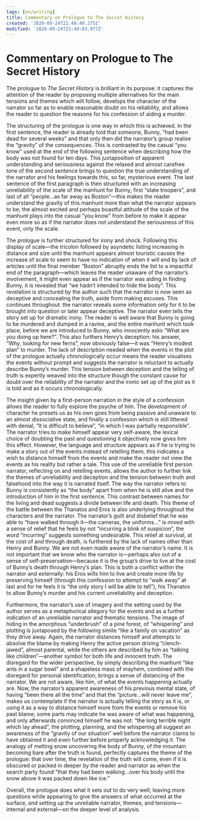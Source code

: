 ```yaml
---
tags: [en/writing]
title: Commentary on Prologue to The Secret History
created: '2020-09-24T21:48:40.275Z'
modified: '2020-09-24T21:49:03.977Z'
---
```


# Commentary on Prologue to The Secret History
The prologue to *The Secret History* is brilliant in its purpose: it captures the attention of the reader by proposing multiple alternatives for the main tensions and themes which will follow, develops the character of the narrator so far as to enable reasonable doubt on his reliability, and allows the reader to question the reasons for his confession of aiding a murder.

The structuring of the prologue is one way in which this is achieved. In the first sentence, the reader is already told that someone, Bunny, “had been dead for several weeks” and that only then did the narrator’s group realise the “gravity” of the consequences. This is contrasted by the casual “you know” used at the end of the following sentence when describing how the body was not found for ten days. This juxtaposition of apparent understanding and seriousness against the relaxed and almost carefree tone of the second sentence brings to question the true understanding of the narrator and his feelings towards this, so far, mysterious event. The last sentence of the first paragraph is then structured with an increasing unreliability of the scale of the manhunt for Bunny, first “state troopers”, and last of all “people…as far away as Boston”—this makes the reader understand the gravity of this manhunt more than what the narrator appears to be; the almost excited and perhaps boastful attitude of the scale of the manhunt plays into the casual “you know” from before to make it appear even more so as if the narrator does not understand the seriousness of this event, only the scale.

The prologue is further structured for irony and shock. Following this display of scale—the tricolon followed by asyndetic listing increasing in distance and size until the manhunt appears almost touristic causes the increase of scale to seem to have no indication of when it will end by lack of articles until the final member “Boston” abruptly ends the list to a impactful end of the paragraph—which leaves the reader unaware of the narrator’s involvement, it might even appear as if the narrator was aiding in finding Bunny, it is revealed that “we hadn’t intended to hide the body”. This revelation is structured by the author such that the narrator is now seen as deceptive and concealing the truth, aside from making excuses. This continues throughout: the narrator reveals some information only for it to be brought into question or later appear deceptive. The narrator even tells the story set up for dramatic irony. The reader is well aware that Bunny is going to be murdered and dumped in a ravine, and the entire manhunt which took place, before we are introduced to Bunny, who innocently asks “What  are you doing up here?”. This also furthers Henry’s deception: his answer, “Why, looking for new ferns”, now obviously false—it was “Henry’s modest plan” to murder. The lack of description needed when the events in the plot of the prologue actually chronologically occur means the reader visualises the events without prompt and suggests the narrator is reluctant to actually describe Bunny’s murder. This tension between deception and the telling of truth is expertly weaved into the structure though the constant cause for doubt over the reliability of the narrator and the ironic set up of the plot as it is told and as it occurs chronologically.

The insight given by a first-person narration in the style of a confession allows the reader to fully explore the psyche of him. The development of character he presets us as his own goes from being passive and unaware to an almost dissociative state, and finally a confession which is still littered with denial, “It is difficult to believe”, “in which I was partially responsible”. The narrator tries to make himself appear very self-aware, the lexical choice of doubting the past and questioning it objectively now gives him this effect. However, the language and structure appears as if he is trying to make a story out of the events instead of retelling them, this indicates a wish to distance himself from the events and make the reader not view the events as his reality but rather a tale. This use of the unreliable first person narrator, reflecting on and retelling events, allows the author to further link the themes of unreliability and deception and the tension between truth and falsehood into the way it is narrated itself. The way the narrator refers to Bunny is consistently as “the body” apart from when he is still alive and the introduction of him in the first sentence. This contrast between names for the living and dead suggests a divide between life and death. This theme of the battle between the Thanatos and Eros is also underlying throughout the characters and the narrator. The narrator’s guilt and disbelief that he was able to “have walked through it—the cameras, the uniforms…” is mixed with a sense of relief that he feels by not “incurring a blink of suspicion”, the word “incurring” suggests something undesirable. This relief at survival, at the cost of and through death, is furthered by the lack of names other than Henry and Bunny. We are not even made aware of the narrator’s name. It is not important that we know who the narrator is—perhaps also out of a sense of self-preservation—because it is the group’s drive to live at the cost of Bunny’s death through Henry’s plan. This is both a conflict within the narrator and externally: his Eros wills him to live and create more life by preserving himself (through this confession to attempt to “walk away” at last and for he feels it is “the only story I will be able to tell”), his Thanatos to allow Bunny’s murder and his current unreliability and deception.

Furthermore, the narrator’s use of imagery and the setting used by the author serves as a metaphorical allegory for the events and as a further indication of an unreliable narrator and thematic tensions. The image of hiding in the amorphous “underbrush” of a pine forest, of “whispering” and plotting is juxtaposed by the following simile “like a family on vacation” as they drive away. Again, the narrator distances himself and attempts to absolve the blame by making Henry the active person driving “clench-jawed”, almost parental, while the others are described by him as “talking like children”—another symbol for both life and innocent truth. The disregard for the wider perspective, by simply describing the manhunt “like ants in a sugar bowl” and a shapeless mass of mayhem, combined with the disregard for personal identification, brings a sense of distancing of the narrator. We are not aware, like him, of what the events happening actually are. Now, the narrator’s apparent awareness of his previous mental state, of having “been there all the time” and that the “picture…will never leave me”, makes us contemplate if the narrator is actually telling the story as it is, or using it as a way to distance himself more from the events or remove his past blame; some parts may indicate he was aware of what was happening, and only afterwards convinced himself he was not: “the long terrible night which lay ahead”, the plotting, planning, and the whispering all suggest an awareness of the “gravity of our situation” well before the narrator claims to have obtained it and even further before properly acknowledging it. The analogy of melting snow uncovering the body of Bunny, of the mountain becoming bare after the truth is found, perfectly captures the theme of the prologue: that over time, the revelation of the truth will come, even if it is obscured or packed in deeper by the reader and narrator as when the search party found “that they had been walking…over his body until the snow above it was packed down like ice.”

Overall, the prologue does what it sets out to do very well; leaving more questions while appearing to give the answers of what occurred at the surface, and setting up the unreliable narrator, themes, and tensions—internal and external—on the deeper level of analysis.
